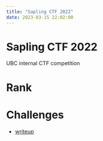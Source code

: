 ```yaml
---
title: "Sapling CTF 2022"
date: 2023-03-15 22:02:00
---
```


# Sapling CTF 2022

UBC internal CTF competition

# Rank


# Challenges

- [writeup](./sapling-ctf-2022-write-up)